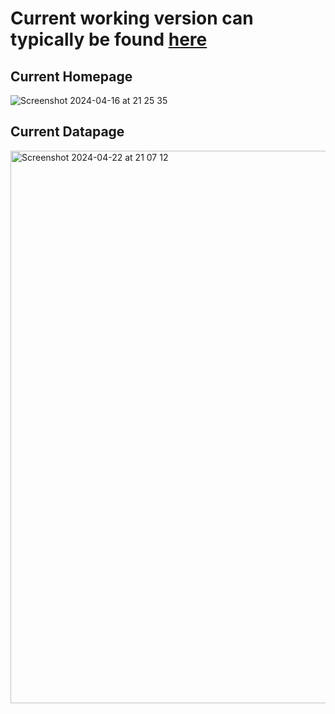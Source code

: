 # Current working version can typically be found [here](https://m720q.xyz/)

## Current Homepage
![Screenshot 2024-04-16 at 21 25 35](https://github.com/Sir-Goose/Zmanim-Calculator/assets/66563291/8ae06e6e-f897-4d06-91d9-1e1f53c0f4c9)

## Current Datapage
<img width="884" alt="Screenshot 2024-04-22 at 21 07 12" src="https://github.com/Sir-Goose/Zmanim-Calculator/assets/66563291/1734d13a-3477-4e87-a5e8-a8f0514c95bd">

